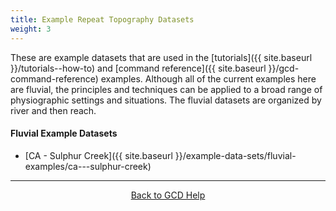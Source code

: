 ```yaml
---
title: Example Repeat Topography Datasets
weight: 3
---
```


These are example datasets that are used in the [tutorials]({{ site.baseurl }}/tutorials--how-to) and [command reference]({{ site.baseurl }}/gcd-command-reference) examples. Although all of the current examples here are fluvial, the principles and techniques can be applied to a broad range of physiographic settings and situations. The fluvial datasets are organized by river and then reach.

#### Fluvial Example Datasets

- [CA - Sulphur Creek]({{ site.baseurl }}/example-data-sets/fluvial-examples/ca---sulphur-creek)


------
<div align="center">
    <a class="hollow button" href="{{ site.baseurl }}/Help"><i class="fa fa-chevron-circle-left"></i>  Back to GCD Help </a>  

</div>